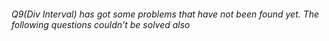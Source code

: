 ###### Q9(Div Interval) has got some problems that have not been found yet. The following questions couldn't be solved also



